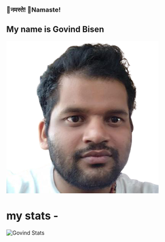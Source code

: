 ###   🙏नमस्ते!  🙏Namaste!  
##    My name is Govind Bisen
![Govind Bisen](https://github.com/govindbisen/govindbisen/blob/main/31060771-removebg-preview.png)
# my stats - 
![Govind Stats](https://github-readme-stats.vercel.app/api?username=govindbisen&theme=dark&show_icons=true)

    

<!--
**govindbisen/govindbisen** is a ✨ _special_ ✨ repository because its `README.md` (this file) appears on your GitHub profile.

Here are some ideas to get you started:

- 🔭 I’m currently working on ...
- 🌱 I’m currently learning ...
- 👯 I’m looking to collaborate on ...
- 🤔 I’m looking for help with ...
- 💬 Ask me about ...
- 📫 How to reach me: ...
- 😄 Pronouns: ...
- ⚡ Fun fact: ...
-->
